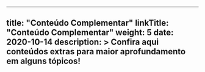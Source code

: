 
---
title: "Conteúdo Complementar"
linkTitle: "Conteúdo Complementar"
weight: 5
date: 2020-10-14
description: >
  Confira aqui conteúdos extras para maior aprofundamento em alguns tópicos!
---



	
